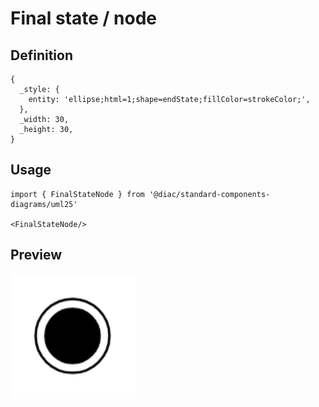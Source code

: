 # Final state / node

## Definition

```
{
  _style: { 
    entity: 'ellipse;html=1;shape=endState;fillColor=strokeColor;',
  },
  _width: 30,
  _height: 30,
}
```

## Usage

```
import { FinalStateNode } from '@diac/standard-components-diagrams/uml25'

<FinalStateNode/>
```

## Preview

<img src="./final-state-node.png" width="200"/>
